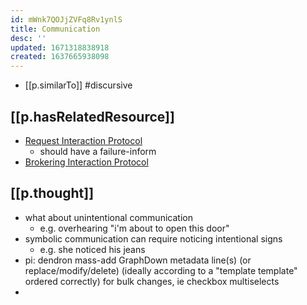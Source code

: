 ```yaml
---
id: mWnk7QOJjZVFq8Rv1ynlS
title: Communication
desc: ''
updated: 1671318838918
created: 1637665938098
---
```




- [[p.similarTo]] #discursive

## [[p.hasRelatedResource]]

- [Request Interaction Protocol](http://www.fipa.org/specs/fipa00026/SC00026H.html)
  - should have a failure-inform 
- [Brokering Interaction Protocol](http://www.fipa.org/specs/fipa00033/XC00033G.html)

## [[p.thought]]

- what about unintentional communication
  - e.g. overhearing "i'm about to open this door"
- symbolic communication can require noticing intentional signs
  - e.g. she noticed his jeans
- pi: dendron mass-add GraphDown metadata line(s) (or replace/modify/delete) (ideally according to a "template template" ordered correctly) for bulk changes, ie checkbox multiselects
- 
